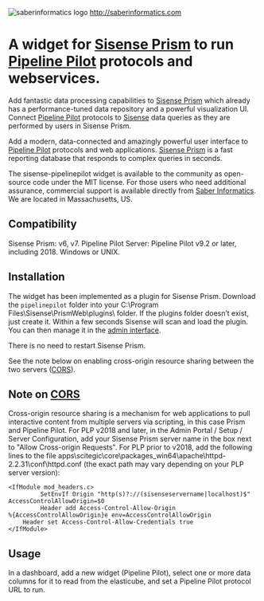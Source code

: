 ![saberinformatics logo](https://semanticplp.s3.amazonaws.com/saber-logo.png?AWSAccessKeyId=AKIAIHR7QYSU2SL7H7ZQ&Expires=1610505755&Signature=iLR6yyyhXK7kGDP6lo%2BTWZFWxgs%3D "Saber Informatics") http://saberinformatics.com

# A widget for [Sisense Prism](https://documentationv7.sisense.com/v5/elasticube-manager/introduction-to-elasticube-manager/) to run [Pipeline Pilot](http://accelrys.com/products/collaborative-science/biovia-pipeline-pilot) protocols and webservices.

Add fantastic data processing capabilities to [Sisense Prism](https://documentationv7.sisense.com/v5/elasticube-manager/introduction-to-elasticube-manager/) which already has a performance-tuned data repository and a powerful visualization UI. Connect [Pipeline Pilot](http://accelrys.com/products/collaborative-science/biovia-pipeline-pilot) protocols to [Sisense](https://documentationv7.sisense.com/v5/elasticube-manager/introduction-to-elasticube-manager) data queries as they are performed by users in Sisense Prism.

Add a modern, data-connected and amazingly powerful user interface to [Pipeline Pilot](http://accelrys.com/products/collaborative-science/biovia-pipeline-pilot) protocols and web applications. [Sisense Prism](https://documentationv7.sisense.com/v5/elasticube-manager/introduction-to-elasticube-manager/) is a fast reporting database that responds to complex queries in seconds.

The sisense-pipelinepilot widget is available to the community as open-source code under the MIT license. For those users who need additional assurance, commercial support is available directly from [Saber Informatics](https://saberinformatics.com). We are located in Massachusetts, US.

## Compatibility
Sisense Prism: v6, v7.
Pipeline Pilot Server: Pipeline Pilot v9.2 or later, including 2018. Windows or UNIX.

## Installation

The widget has been implemented as a plugin for Sisense Prism. Download the `pipelinepilot` folder into your C:\Program Files\Sisense\PrismWeb\plugins\ folder. If the plugins folder doesn’t exist, just create it. Within a few seconds Sisense will scan and load the plugin. You can then manage it in the [admin interface](https://documentation.sisense.com/managing-plug-ins/).

There is no need to restart Sisense Prism. 

See the note below on enabling cross-origin resource sharing between the two servers ([CORS](https://en.wikipedia.org/wiki/Cross-origin_resource_sharing)).

## Note on [CORS](https://en.wikipedia.org/wiki/Cross-origin_resource_sharing)
Cross-origin resource sharing is a mechanism for web applications to pull interactive content from multiple servers via scripting, in this case Prism and Pipeline Pilot. For PLP v2018 and later, in the Admin Portal / Setup / Server Configuration, add your Sisense Prism server name in the box next to "Allow Cross-origin Requests". For PLP prior to v2018, add the following lines to the file apps\scitegic\core\packages_win64\apache\httpd-2.2.31\conf\httpd.conf (the exact path may vary depending on your PLP server version):
```
<IfModule mod_headers.c>
         SetEnvIf Origin "http(s)?://(sisenseservername|localhost)$"
AccessControlAllowOrigin=$0
         Header add Access-Control-Allow-Origin
%{AccessControlAllowOrigin}e env=AccessControlAllowOrigin
    Header set Access-Control-Allow-Credentials true
</IfModule>
```

## Usage
In a dashboard, add a new widget (Pipeline Pilot), select one or more data columns for it to read from the elasticube, and set a Pipeline Pilot protocol URL to run.
